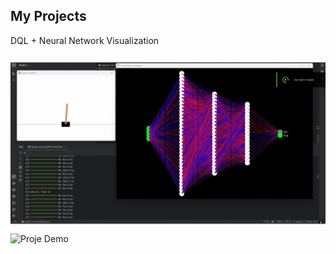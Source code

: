 ## My Projects

DQL + Neural Network Visualization

![Proje Demo](reinforcement.gif)
![Proje Demo](YKI.gif)

